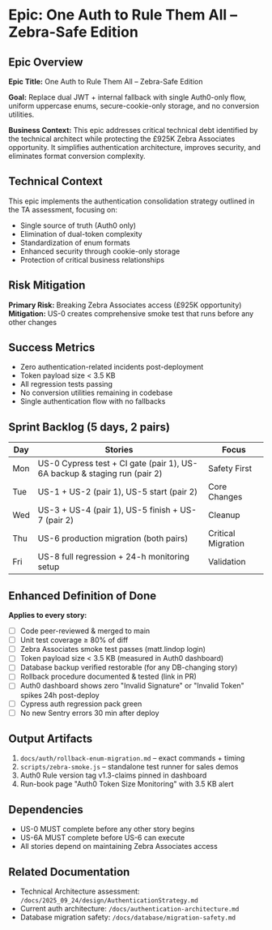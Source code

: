 # Epic: One Auth to Rule Them All – Zebra-Safe Edition

## Epic Overview

**Epic Title:** One Auth to Rule Them All – Zebra-Safe Edition

**Goal:** Replace dual JWT + internal fallback with single Auth0-only flow, uniform uppercase enums, secure-cookie-only storage, and no conversion utilities.

**Business Context:** This epic addresses critical technical debt identified by the technical architect while protecting the £925K Zebra Associates opportunity. It simplifies authentication architecture, improves security, and eliminates format conversion complexity.

## Technical Context

This epic implements the authentication consolidation strategy outlined in the TA assessment, focusing on:
- Single source of truth (Auth0 only)
- Elimination of dual-token complexity
- Standardization of enum formats
- Enhanced security through cookie-only storage
- Protection of critical business relationships

## Risk Mitigation

**Primary Risk:** Breaking Zebra Associates access (£925K opportunity)
**Mitigation:** US-0 creates comprehensive smoke test that runs before any other changes

## Success Metrics

- Zero authentication-related incidents post-deployment
- Token payload size < 3.5 KB
- All regression tests passing
- No conversion utilities remaining in codebase
- Single authentication flow with no fallbacks

## Sprint Backlog (5 days, 2 pairs)

| Day | Stories | Focus |
|-----|---------|-------|
| Mon | US-0 Cypress test + CI gate (pair 1), US-6A backup & staging run (pair 2) | Safety First |
| Tue | US-1 + US-2 (pair 1), US-5 start (pair 2) | Core Changes |
| Wed | US-3 + US-4 (pair 1), US-5 finish + US-7 (pair 2) | Cleanup |
| Thu | US-6 production migration (both pairs) | Critical Migration |
| Fri | US-8 full regression + 24-h monitoring setup | Validation |

## Enhanced Definition of Done

**Applies to every story:**

- [ ] Code peer-reviewed & merged to main
- [ ] Unit test coverage ≥ 80% of diff
- [ ] Zebra Associates smoke test passes (matt.lindop login)
- [ ] Token payload size < 3.5 KB (measured in Auth0 dashboard)
- [ ] Database backup verified restorable (for any DB-changing story)
- [ ] Rollback procedure documented & tested (link in PR)
- [ ] Auth0 dashboard shows zero "Invalid Signature" or "Invalid Token" spikes 24h post-deploy
- [ ] Cypress auth regression pack green
- [ ] No new Sentry errors 30 min after deploy

## Output Artifacts

1. `docs/auth/rollback-enum-migration.md` – exact commands + timing
2. `scripts/zebra-smoke.js` – standalone test runner for sales demos
3. Auth0 Rule version tag v1.3-claims pinned in dashboard
4. Run-book page "Auth0 Token Size Monitoring" with 3.5 KB alert

## Dependencies

- US-0 MUST complete before any other story begins
- US-6A MUST complete before US-6 can execute
- All stories depend on maintaining Zebra Associates access

## Related Documentation

- Technical Architecture assessment: `/docs/2025_09_24/design/AuthenticationStrategy.md`
- Current auth architecture: `/docs/authentication-architecture.md`
- Database migration safety: `/docs/database/migration-safety.md`